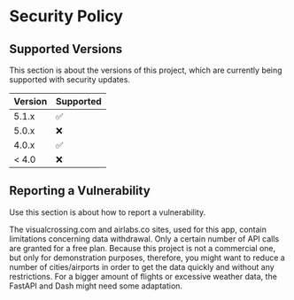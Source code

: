 # Security Policy

## Supported Versions

This section is about the versions of this project, which are
currently being supported with security updates.

| Version | Supported          |
| ------- | ------------------ |
| 5.1.x   | :white_check_mark: |
| 5.0.x   | :x:                |
| 4.0.x   | :white_check_mark: |
| < 4.0   | :x:                |

## Reporting a Vulnerability

Use this section is about how to report a vulnerability.

The visualcrossing.com and airlabs.co sites, used for this app, contain limitations concerning data withdrawal. Only a certain number of API calls are granted for a free plan.
Because this project is not a commercial one, but only for demonstration purposes, therefore, you might want to reduce a number of cities/airports in order to get 
the data quickly and without any restrictions. For a bigger amount of flights or excessive weather data, the FastAPI and Dash might need some adaptation. 
